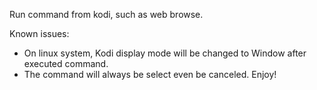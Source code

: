 Run command from kodi, such as web browse.

Known issues:
* On linux system, Kodi display mode will be changed to Window after executed command.
* The command will always be select even be canceled.
Enjoy!